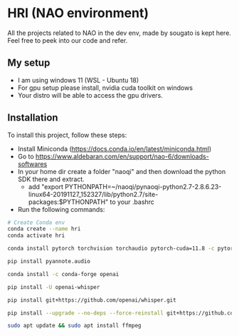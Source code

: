 # HRI (NAO environment)

All the projects related to NAO in the dev env, made by sougato is kept here. Feel free to peek into our code and refer. 

## My setup 
- I am using windows 11 (WSL - Ubuntu 18)
- For gpu setup please install, nvidia cuda toolkit on windows 
- Your distro will be able to access the gpu drivers. 

## Installation
To install this project, follow these steps:
- Install Miniconda (https://docs.conda.io/en/latest/miniconda.html)
- Go to https://www.aldebaran.com/en/support/nao-6/downloads-softwares
- In your home dir create a folder "naoqi" and then download the python SDK there and extract.
  - add "export PYTHONPATH=~/naoqi/pynaoqi-python2.7-2.8.6.23-linux64-20191127_152327/lib/python2.7/site-packages:$PYTHONPATH" to your .bashrc
- Run the following commands:

```bash
# Create Conda env
conda create --name hri
conda activate hri

conda install pytorch torchvision torchaudio pytorch-cuda=11.8 -c pytorch -c nvidia

pip install pyannote.audio

conda install -c conda-forge openai

pip install -U openai-whisper

pip install git+https://github.com/openai/whisper.git 

pip install --upgrade --no-deps --force-reinstall git+https://github.com/openai/whisper.git

sudo apt update && sudo apt install ffmpeg

```
